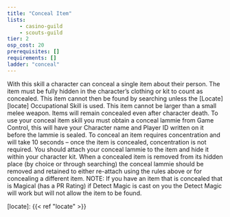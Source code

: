 ```yaml
---
title: "Conceal Item"
lists:
    - casino-guild
    - scouts-guild
tier: 2
osp_cost: 20
prerequisites: []
requirements: []
ladder: "conceal"
---
```

With this skill a character can conceal a single item about their person. The item must be fully hidden in the character’s clothing or kit to count as concealed. This item cannot then be found by searching unless the [Locate][locate] Occupational Skill is used. This item cannot be larger than a small melee weapon. Items will remain concealed even after character death. To use your conceal item skill you must obtain a conceal lammie from Game Control, this will have your Character name and Player ID written on it before the lammie is sealed. To conceal an item requires concentration and will take 10 seconds – once the item is concealed, concentration is not required. You should attach your conceal lammie to the item and hide it within your character kit. When a concealed item is removed from its hidden place (by choice or through searching) the conceal lammie should be removed and retained to either re-attach using the rules above or for concealing a different item. NOTE: If you have an item that is concealed that is Magical (has a PR Rating) if Detect Magic is cast on you the Detect Magic will work but will not allow the item to be found.

[locate]: {{< ref "locate" >}}
